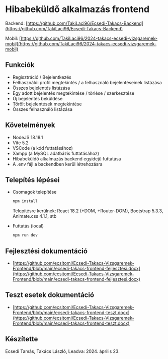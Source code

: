 # Hibabeküldő alkalmazás frontend

Backend: [https://github.com/TakiLaci96/Ecsedi-Takacs-Backend](https://github.com/TakiLaci96/Ecsedi-Takacs-Backend)

Mobil: [https://github.com/TakiLaci96/2024-takacs-ecsedi-vizsgaremek-mobil](https://github.com/TakiLaci96/2024-takacs-ecsedi-vizsgaremek-mobil)

## Funkciók

- Regisztráció / Bejelentkezés
- Felhasználói profil megtekintés / a felhasználó bejelentéseinek listázása
- Összes bejelentés listázása
- Egy adott bejelentés megtekintése / törlése / szerkesztése
- Új bejelentés beküldése
- Törölt bejelentések megtekintése
- Összes felhasználó listázása

## Követelmények

- NodeJS 18.18.1
- Vite 5.2
- VSCode (a kód futtatásához)
- Xampp (a MySQL adatbázis futtatásához)
- Hibabeküldő alkalmazás backend egyidejű futtatása
- A .env fájl a backendben kerül létrehozásra

## Telepítés lépései

- Csomagok telepítése
  
  ```sh
  npm install
  ```
  Telepítésre kerülnek: React 18.2 (+DOM, +Router-DOM), Bootstrap 5.3.3, Animate.css 4.1.1, stb

- Futtatás (local)
  
  ```sh
  npm run dev
  ```

## Fejlesztési dokumentáció

- [https://github.com/ecsitomi/Ecsedi-Takacs-Vizsgaremek-Frontend/blob/main/ecsedi-takacs-frontend-fejlesztesi.docx](https://github.com/ecsitomi/Ecsedi-Takacs-Vizsgaremek-Frontend/blob/main/ecsedi-takacs-frontend-fejlesztesi.docx)

## Teszt esetek dokumentáció

- [https://github.com/ecsitomi/Ecsedi-Takacs-Vizsgaremek-Frontend/blob/main/ecsedi-takacs-frontend-teszt.docx](https://github.com/ecsitomi/Ecsedi-Takacs-Vizsgaremek-Frontend/blob/main/ecsedi-takacs-frontend-teszt.docx)

## Készítette

Ecsedi Tamás, Takács László, 
Leadva: 2024. április 23.
